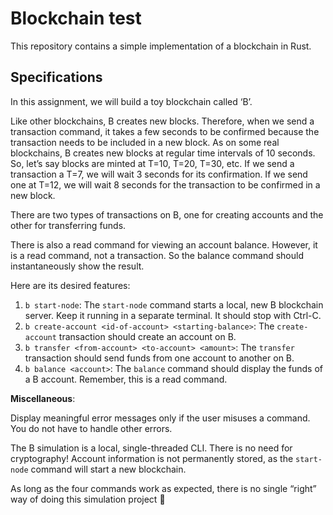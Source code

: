 # Blockchain test

This repository contains a simple implementation of a blockchain in Rust.

## Specifications

In this assignment, we will build a toy blockchain called ‘B’.

Like other blockchains, B creates new blocks. Therefore, when we send a transaction command, it takes a few seconds to be confirmed because the transaction needs to be included in a new block. As on some real blockchains, B creates new blocks at regular time intervals of 10 seconds. So, let’s say blocks are minted at T=10, T=20, T=30, etc. If we send a transaction a T=7, we will wait 3 seconds for its confirmation. If we send one at T=12, we will wait 8 seconds for the transaction to be confirmed in a new block.

There are two types of transactions on B, one for creating accounts and the other for transferring funds.

There is also a read command for viewing an account balance. However, it is a read command, not a transaction. So the balance command should instantaneously show the result.

Here are its desired features:

1. `b start-node`: The `start-node` command starts a local, new B blockchain server. Keep it running in a separate terminal. It should stop with Ctrl-C.
2. `b create-account <id-of-account> <starting-balance>`: The `create-account` transaction should create an account on B.
3. `b transfer <from-account> <to-account> <amount>`: The `transfer` transaction should send funds from one account to another on B.
4. `b balance <account>`: The `balance` command should display the funds of a B account. Remember, this is a read command.

**Miscellaneous**:

Display meaningful error messages only if the user misuses a command. You do not have to handle other errors.

The B simulation is a local, single-threaded CLI. There is no need for cryptography! Account information is not permanently stored, as the `start-node` command will start a new blockchain.

As long as the four commands work as expected, there is no single “right” way of doing this simulation project 🙂
